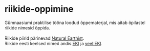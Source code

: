 # riikide-oppimine
Gümnaasiumi praktilise tööna loodud õppematerjal, mis aitab õpilastel riikide nimesid õppida.
<br><br>
Riikide piirid pärinevad [Natural Earthist](https://www.naturalearthdata.com/).  
Riikide eesti keelsed nimed andis [EKI](https://www.eki.ee/knab/maadiso.htm) ja [veel EKI](https://teatmik.eki.ee/teatmik/maailma-maade-nimed/).  
